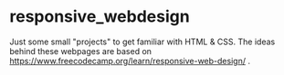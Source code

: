 # responsive_webdesign


Just some small "projects" to get familiar with HTML & CSS. The ideas behind these webpages are based on https://www.freecodecamp.org/learn/responsive-web-design/ .


